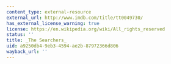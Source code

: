 ```yaml
---
content_type: external-resource
external_url: http://www.imdb.com/title/tt0049730/
has_external_license_warning: true
license: https://en.wikipedia.org/wiki/All_rights_reserved
status: ''
title: _The Searchers_
uid: a9250db4-9eb3-4594-ae2b-87972366d806
wayback_url: ''
---
```

